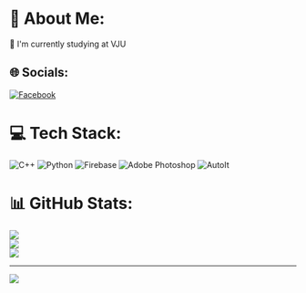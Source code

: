 # 💫 About Me:
🔭 I'm currently studying at VJU


## 🌐 Socials:
[![Facebook](https://img.shields.io/badge/Facebook-%231877F2.svg?logo=Facebook&logoColor=white)](https://www.facebook.com/alphawolfvn) 

# 💻 Tech Stack:
![C++](https://img.shields.io/badge/c++-%2300599C.svg?style=for-the-badge&logo=c%2B%2B&logoColor=white) ![Python](https://img.shields.io/badge/python-3670A0?style=for-the-badge&logo=python&logoColor=ffdd54) ![Firebase](https://img.shields.io/badge/firebase-%23039BE5.svg?style=for-the-badge&logo=firebase) ![Adobe Photoshop](https://img.shields.io/badge/adobephotoshop-%2331A8FF.svg?style=for-the-badge&logo=adobephotoshop&logoColor=white) ![AutoIt](https://i.imgur.com/pSJcSND.png)

# 📊 GitHub Stats:
![](https://github-readme-stats.vercel.app/api?username=thenamdev&theme=radical&hide_border=false&include_all_commits=true&count_private=true)<br/>
![](https://github-readme-streak-stats.herokuapp.com/?user=thenamdev&theme=radical&hide_border=false)<br/>
![](https://github-readme-stats.vercel.app/api/top-langs/?username=thenamdev&theme=radical&hide_border=false&include_all_commits=true&count_private=true&layout=compact)

---
[![](https://visitcount.itsvg.in/api?id=thenamdev&icon=0&color=0)](https://visitcount.itsvg.in)

<!-- Proudly created with GPRM ( https://gprm.itsvg.in ) -->
